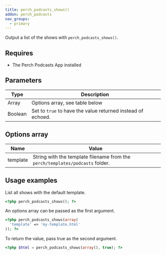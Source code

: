 ```yaml
---
title: perch_podcasts_shows()
addon: perch_podcasts
nav_groups:
  - primary
---
```


Output a list of the shows with `perch_podcasts_shows()`.

## Requires

- The Perch Podcasts App installed

## Parameters

| Type | Description |
|-|-|
| Array   | Options array, see table below |
| Boolean | Set to `true` to have the value returned instead of echoed. |


## Options array

|Name|Value|
|-|-|
|template|String with the template filename from the `perch/templates/podcasts` folder.|

## Usage examples

List all shows with the default template.

```php
<?php perch_podcasts_shows(); ?>
```

An options array can be passed as the first argument.

```php
<?php perch_podcasts_shows(array(
  'template' => 'my-template.html'
)); ?>
```

To return the value, pass true as the second argument.

```php
<?php $html = perch_podcasts_shows(array(), true); ?>
```
